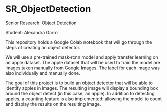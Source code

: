 # SR_ObjectDetection

Senior Research: Object Detection

Student: Alexandra Garro


This repository holds a Google Colab notebook that will go through the steps of creating an object detector.

We will use a pre-trained mask-rcnn model and apply transfer learning on an apple dataset. The apple dataset that will be used to train the model are images taken manually from Google Images. The label for each image was also individually and manually done. 

The goal of this project is to build an object detector that will be able to identify apples in images. The resulting image will display a bounding box around the object detect (in this case, an apple). In addition to detecting apples, a counting feature is also implemented: allowing the model to count and display the results on the resulting image.
